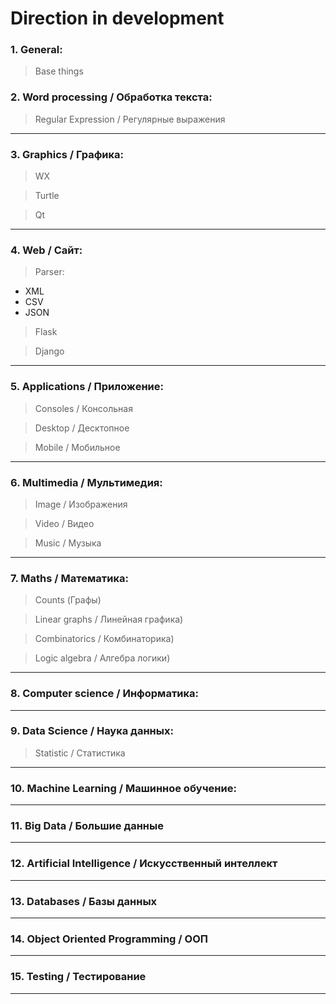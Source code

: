 # Direction in development

### 1. General:

>Base things

### 2.  Word processing / Обработка текста:

> Regular Expression / Регулярные выражения	
---
### 3. Graphics / Графика:

>WX

>Turtle

>Qt

---
### 4. Web / Сайт:

> Parser:
* XML
* CSV
* JSON

> Flask

> Django
---
### 5. Applications / Приложение:

> Consoles / Консольная

> Desktop / Десктопное
	
> Mobile / Мобильное
	
---		
### 6. Multimedia / Мультимедия:

> 	Image / Изображения

>	Video / Видео

>	Music / Музыка
---
### 7. Maths / Математика:

> Counts (Графы)

> Linear graphs / Линейная графика)
	
> Combinatorics / Комбинаторика)
	
> Logic algebra / Алгебра логики)
	
---
### 8. Computer science / Информатика:
---
### 9. Data Science / Наука данных:
> Statistic / Статистика
---
### 10. Machine Learning / Машинное обучение:
---
### 11. Big Data / Большие данные
---
### 12. Artificial Intelligence / Искусственный интеллект
---
### 13. Databases / Базы данных
---
### 14. Object Oriented Programming / ООП
---
### 15. Testing / Тестирование
---
